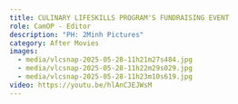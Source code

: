 ```yaml
---
title: CULINARY LIFESKILLS PROGRAM'S FUNDRAISING EVENT
role: CamOP - Editor
description: "PH: 2Minh Pictures"
category: After Movies
images:
  - media/vlcsnap-2025-05-28-11h21m27s484.jpg
  - media/vlcsnap-2025-05-28-11h22m29s029.jpg
  - media/vlcsnap-2025-05-28-11h23m10s619.jpg
video: https://youtu.be/hlAnCJEJWsM
---
```

